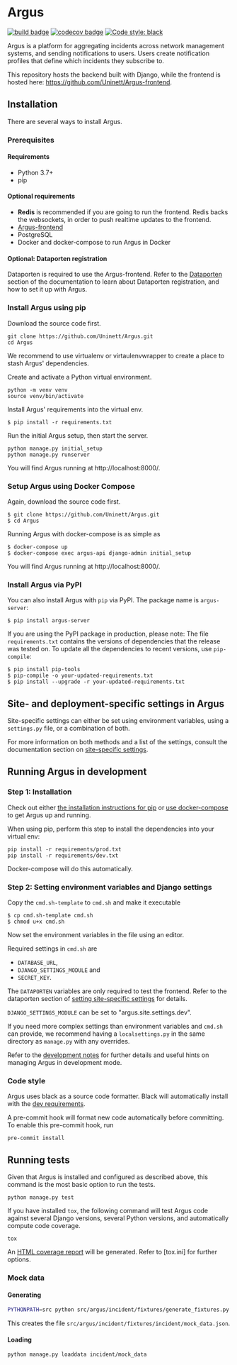 # Argus
[![build badge](https://github.com/Uninett/Argus/workflows/build/badge.svg)](https://github.com/Uninett/Argus/actions)
[![codecov badge](https://codecov.io/gh/Uninett/Argus/branch/master/graph/badge.svg)](https://codecov.io/gh/Uninett/Argus)
[![Code style: black](https://img.shields.io/badge/code%20style-black-000000.svg)](https://github.com/psf/black)

Argus is a platform for aggregating incidents across network management systems, and
sending notifications to users. Users create notification profiles that define which
incidents they subscribe to.

This repository hosts the backend built with Django, while the frontend is hosted here:
https://github.com/Uninett/Argus-frontend.

## Installation

There are several ways to install Argus.

### Prerequisites

#### Requirements

* Python 3.7+
* pip

#### Optional requirements

* **Redis**
  is recommended if you are going to run the frontend.
  Redis backs the websockets, in order to push realtime updates to the frontend.
* [Argus-frontend](https://github.com/Uninett/Argus-frontend/)
* PostgreSQL
* Docker and docker-compose to run Argus in Docker

#### Optional: Dataporten registration

Dataporten is required to use the Argus-frontend.
Refer to the [Dataporten](doc/dataporten.rst) section of the documentation to learn
about Dataporten registration, and how to set it up with Argus.

### Install Argus using pip

Download the source code first.
```
git clone https://github.com/Uninett/Argus.git
cd Argus
```

We recommend to use virtualenv or virtaulenvwrapper to create
a place to stash Argus' dependencies.

Create and activate a Python virtual environment.
```
python -m venv venv
source venv/bin/activate
```

Install Argus' requirements into the virtual env.
```
$ pip install -r requirements.txt
```

Run the initial Argus setup, then start the server.
```
python manage.py initial_setup
python manage.py runserver
```

You will find Argus running at http://localhost:8000/.

### Setup Argus using Docker Compose

Again, download the source code first.
```console
$ git clone https://github.com/Uninett/Argus.git
$ cd Argus
```

Running Argus with docker-compose is as simple as
```console
$ docker-compose up
$ docker-compose exec argus-api django-admin initial_setup
```

You will find Argus running at http://localhost:8000/.

### Install Argus via PyPI

You can also install Argus with `pip` via PyPI. The package name is `argus-server`:
```
$ pip install argus-server
```

If you are using the PyPI package in production, please note: The file
`requirements.txt` contains the versions of dependencies that the release was
tested on.
To update all the dependencies to recent versions, use `pip-compile`:

```
$ pip install pip-tools
$ pip-compile -o your-updated-requirements.txt
$ pip install --upgrade -r your-updated-requirements.txt
```

## Site- and deployment-specific settings in Argus

Site-specific settings can either be set using environment variables, using a
`settings.py` file, or a combination of both.

For more information on both methods and a list of the settings, consult the
documentation section on
[site-specific settings](docs/site-specific-settings.rst).


## Running Argus in development

### Step 1: Installation

Check out either [the installation instructions for pip](#install-argus-using-pip) or
[use docker-compose](#setup-argus-using-docker-compose) to get Argus up and
running.

When using pip, perform this step to install the dependencies into your virtual env:
```
pip install -r requirements/prod.txt
pip install -r requirements/dev.txt
```

Docker-compose will do this automatically.

### Step 2: Setting environment variables and Django settings

Copy the `cmd.sh-template` to `cmd.sh` and make it executable
```
$ cp cmd.sh-template cmd.sh
$ chmod u+x cmd.sh
```
Now set the environment variables in the file using an editor.

Required settings in `cmd.sh` are

- `DATABASE_URL`,
- `DJANGO_SETTINGS_MODULE` and
- `SECRET_KEY`.

The `DATAPORTEN` variables are only required to test the frontend.
Refer to the dataporten section of
[setting site-specific settings](docs/site-specific-settings.rst) for details.

`DJANGO_SETTINGS_MODULE` can be set to "argus.site.settings.dev".

If you need more complex settings than environment variables and ``cmd.sh`` can provide,
we recommend having a `localsettings.py` in the same directory as `manage.py` with any
overrides.

Refer to the [development notes](doc/development.rst) for further details and
useful hints on managing Argus in development mode.

### Code style

Argus uses black as a source code formatter. Black will automatically install
with the [dev requirements](requirements/dev.txt).

A pre-commit hook will format new code automatically before committing.
To enable this pre-commit hook, run

```
pre-commit install
```


## Running tests

Given that Argus is installed and configured as described above,
this command is the most basic option to run the tests.
```
python manage.py test
```

If you have installed `tox`, the following command will
test Argus code against several Django versions, several Python versions, and
automatically compute code coverage.
```
tox
```
An [HTML coverage report](htmlcov/index.html) will be generated.
Refer to [tox.ini] for further options.

### Mock data

#### Generating

```sh
PYTHONPATH=src python src/argus/incident/fixtures/generate_fixtures.py
```

This creates the file `src/argus/incident/fixtures/incident/mock_data.json`.

#### Loading

```sh
python manage.py loaddata incident/mock_data
```
